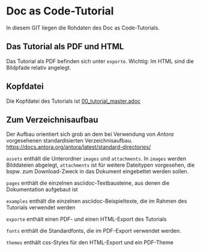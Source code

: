 # Doc as Code-Tutorial

In diesem GIT liegen die Rohdaten des Doc as Code-Tutorials.

## Das Tutorial als PDF und HTML
Das Tutorial als PDF befinden sich unter `exporte`. Wichtig: Im HTML sind die Bildpfade relativ angelegt.

## Kopfdatei

Die Kopfdatei des Tutorials ist [00_tutorial_master.adoc](pages/00_tutorial_master.adoc) 

## Zum Verzeichnisaufbau
Der Aufbau orientiert sich grob an dem bei Verwendung von *Antora* vorgesehenen standardisierten Verzeichnisaufbau. 
https://docs.antora.org/antora/latest/standard-directories/

`assets` enthält die Unterordner `images` und `attachments`. In `images` werden Bilddateien abgelegt, `attachments` ist für weitere Dateitypen vorgesehen, die bspw. zum Download-Zweck in das Dokument eingebettet werden sollen. 

`pages` enthält die einzelnen asciidoc-Textbausteine, aus denen die Dokumentation aufgebaut ist

`examples` enthält die einzelnen asciidoc-Beispieltexte, die im Rahmen des Tutorials verwendet werden

`exporte` enthält einen PDF- und einen HTML-Export des Tutorials

`fonts` enthält die Standardfonts, die im PDF-Export verwendet werden. 

`themes` enthält css-Styles für den HTML-Export und ein PDF-Theme

